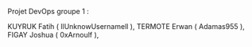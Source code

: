 Projet DevOps groupe 1 :

KUYRUK Fatih ( llUnknowUsernamell ),
TERMOTE Erwan ( Adamas955 ),
FIGAY Joshua ( 0xArnoulf ), 

